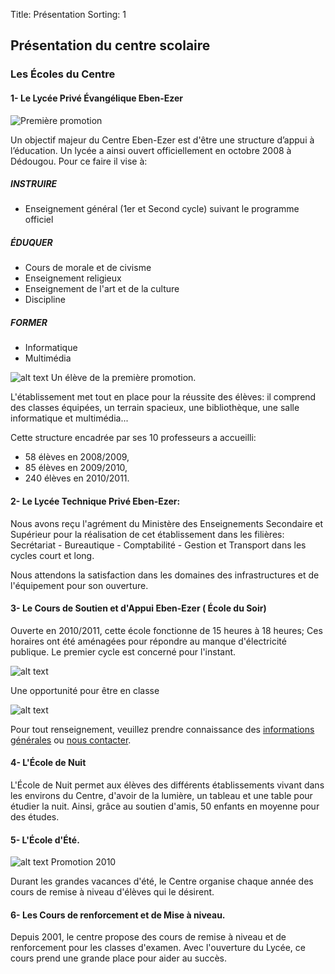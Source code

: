 Title: Présentation
Sorting: 1

Présentation du centre scolaire         
-------------------------------


### Les Écoles du Centre


#### 1- Le Lycée Privé Évangélique Eben-Ezer

![Première promotion][1]


Un objectif majeur du Centre Eben-Ezer est d'être une structure d’appui à l’éducation.
Un lycée a ainsi ouvert officiellement en octobre 2008 à Dédougou.
Pour ce faire il vise à:

##### INSTRUIRE

  - Enseignement général (1er et Second cycle) suivant le programme officiel
 
##### ÉDUQUER

 - Cours de morale et de civisme
 - Enseignement religieux
 - Enseignement de l'art  et de la culture 
 - Discipline

##### FORMER

 - Informatique 
 - Multimédia

![alt text][2]
Un élève de la première promotion.

L'établissement met tout en place pour la réussite des élèves: il comprend 
des classes équipées, un terrain spacieux, une bibliothèque, une salle informatique et multimédia... 

Cette structure encadrée par ses 10 professeurs a accueilli:

 - 58 élèves en 2008/2009,
 - 85 élèves en 2009/2010,
 - 240 élèves en 2010/2011.


#### 2- Le Lycée Technique Privé Eben-Ezer:

Nous avons reçu l'agrément du Ministère des Enseignements Secondaire et Supérieur pour la réalisation de cet établissement dans les filières: Secrétariat - Bureautique - Comptabilité - Gestion et Transport dans les cycles court et long.

Nous attendons la satisfaction dans les domaines des infrastructures et de l'équipement pour son ouverture.


#### 3- Le Cours de Soutien et d'Appui Eben-Ezer ( École du Soir)

Ouverte en 2010/2011, cette école fonctionne de 15 heures à 18 heures; Ces horaires ont été aménagées pour répondre au manque d'électricité publique. Le premier cycle est concerné pour l'instant.

![alt text][3]

Une opportunité pour être en classe

![alt text][4]

Pour tout renseignement, veuillez prendre connaissance des [informations générales][5] ou [nous contacter][6].

#### 4- L'École de Nuit

L'École de Nuit permet aux élèves des différents établissements vivant dans les environs du Centre, d'avoir de la lumière, un tableau et une table pour étudier la nuit. Ainsi, grâce au soutien d'amis, 50 enfants en moyenne pour des études.


#### 5- L'École d'Été.

![alt text][7]
Promotion 2010

Durant les grandes vacances d'été, le Centre organise chaque année des cours de remise à niveau 
d'élèves qui le désirent.

#### 6- Les Cours de renforcement et de Mise à niveau.

Depuis 2001, le centre propose des cours de remise à niveau et de renforcement pour les classes d'examen. Avec l'ouverture du Lycée, ce cours prend une grande place pour aider au succès.


  [1]: /static/data/images/1ere_promotion.jpg
  [2]: /static/data/CEEE_2009_2010/Formations/Moustapha_au_clavier_pict1641.jpg
  [3]: /static/data/CEEE_2010-2011/CS_3eme_.JPG
  [4]: /static/data/CEEE_2010-2011/CS_en_classe.JPG
  [5]: /centre-scolaire/informations-generales
  [6]: /a-propos/nous-contacter
  [7]: /static/data/CEEE_2010-2011/Cours_d'ete_2010-PICT1240_cropped.JPG
